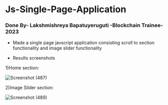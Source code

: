 # Js-Single-Page-Application
### Done By- Lakshmishreya Bapatuyeruguti -Blockchain Trainee-2023
- Made a single page javscript application consisting scroll to section functionality and image slider functionality

- Results screenshots <br>

1)Home section:<br>

![Screenshot (487)](https://user-images.githubusercontent.com/122250979/217594262-7f876b7e-f2e6-494e-858f-4626e2e154ce.png)

2)Image Slider section:<br>

![Screenshot (489)](https://user-images.githubusercontent.com/122250979/217594941-46a6297c-9b55-4606-b6e6-cd964def618b.png)

